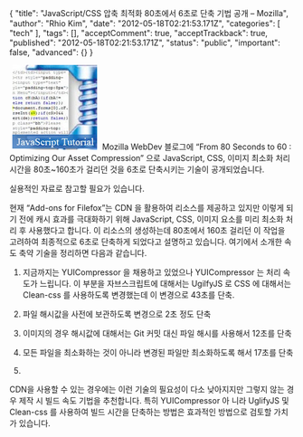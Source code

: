 {
    "title": "JavaScript/CSS 압축 최적화 80초에서 6초로 단축 기법 공개 – Mozilla",
    "author": "Rhio Kim",
    "date": "2012-05-18T02:21:53.171Z",
    "categories": [
        "tech"
    ],
    "tags": [],
    "acceptComment": true,
    "acceptTrackback": true,
    "published": "2012-05-18T02:21:53.171Z",
    "status": "public",
    "important": false,
    "advanced": {}
}

<img src="./@img/automatically-compressing-javascript-files-on-apache.jpeg" hspace="5" class="pull-left">
Mozilla WebDev 블로그에 “From 80 Seconds to 60 : Optimizing Our Asset Compression” 으로 JavaScript, CSS, 이미지 최소화 처리 시간을 80초~160초가 걸리던 것을 6초로 단축시키는 기술이 공개되었습니다.

실용적인 자료로 참고할 필요가 있습니다.

현재 “Add-ons for Filefox”는 CDN 을 활용하여 리소스를 제공하고 있지만 이렇게 되기 전에 캐시 효과를 극대화하기 위해 JavaScript, CSS, 이미지 요소를 미리 최소화 처리 후 사용했다고 합니다.  이 리소스의 생성하는데 80초에서 160초 걸리던 이 작업을 고려하여 최종적으로 6초로 단축하게 되었다고 설명하고 있습니다.
여기에서 소개한 속도 축약 기술을 정리하면 다음과 같습니다.

1. 지금까지는 YUICompressor 을 채용하고 있었으나 YUICompressor 는 처리 속도가 느립니다.
이 부분을 자브스크립트에 대해서는 UgilfyJS 로 CSS 에 대해서는 Clean-css 를 사용하도록 변경했는데 이 변경으로 43초를 단축.

2. 파일 해시값을 사전에 보관하도록 변경으로 2초 정도 단축

3. 이미지의 경우 해시값에 대해서는 Git 커밋 대신 파일 해시를 사용해서 12초를 단축

4. 모든 파일을 최소화하는 것이 아니라 변경된 파일만 최소화하도록 해서 17초를 단축
5. 
CDN을 사용할 수 있는 경우에는 이런 기술의 필요성이 다소 낮아지지만 그렇지 않는 경우 제작 시 빌드 속도 기법을 추천합니다.  특히 YUICompressor 아 니라 UglifyJS 및 Clean-css 를 사용하여 빌드 시간을 단축하는 방법은 효과적인 방법으로 검토할 가치가 있습니다.